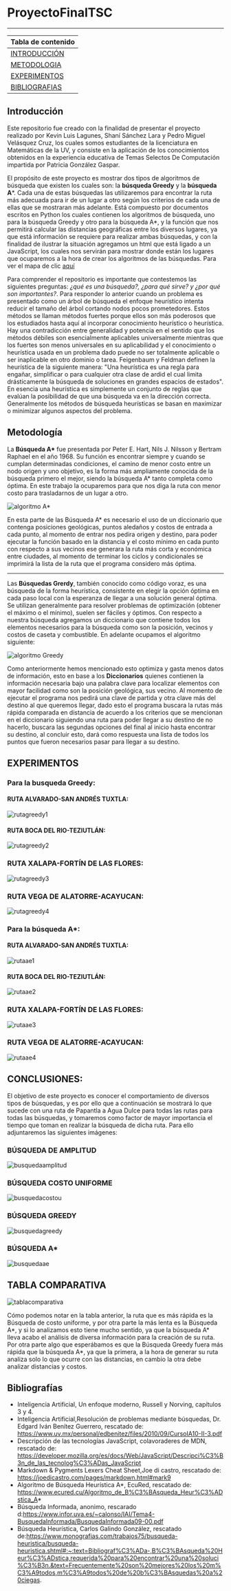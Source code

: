 # ProyectoFinalTSC

***

|Tabla de contenido             |
|-------------------------------|
|[INTRODUCCIÓN](https://github.com/NefilimZbm/ProyectoFinalTSC#introducci%C3%B3n)                   |
|[METODOLOGIA](https://github.com/NefilimZbm/ProyectoFinalTSC#metodolog%C3%ADa)                    |
|[EXPERIMENTOS](https://github.com/NefilimZbm/ProyectoFinalTSC#experimentos)                    |
|[BIBLIOGRAFIAS](https://github.com/NefilimZbm/ProyectoFinalTSC#bibliograf%C3%ADas)                  |

## Introducción
Este repositorio fue creado con la finalidad de presentar el proyecto realizado por Kevin Luis Lagunes, Shaní Sánchez Lara y Pedro Miguel Velásquez Cruz, los cuales somos estudiantes de la licenciatura en Matemáticas de la UV, y consiste en la  aplicación de los conocimientos obtenidos en la experiencia educativa de Temas Selectos De Computación impartida por Patricia González Gaspar.

El propósito de este proyecto es mostrar dos tipos de algoritmos de búsqueda que existen los cuales son: la **búsqueda Greedy** y la **búsqueda A***. 
Cada una de estas búsquedas las utilizaremos para encontrar la ruta más adecuada para ir de un lugar a otro según los criterios de cada una de ellas que se mostraran más adelante.
Está compuesto por documentos escritos en Python los cuales contienen los algoritmos de búsqueda, uno para la búsqueda Greedy y otro para la búsqueda A*, y la función que nos permitirá calcular las distancias geográficas entre los diversos lugares, ya que está información se requiere para realizar ambas búsquedas, y con la finalidad de ilustrar la situación agregamos un html que está ligado a un JavaScript, los cuales nos servirán para mostrar donde están los lugares que ocuparemos a la hora de crear los algoritmos de las búsquedas.
Para ver el mapa de clic [aquí](https://nefilimzbm.github.io/ProyectoFinalTSC/)

Para comprender el repositorio es importante que contestemos las siguientes preguntas: _¿qué es una búsqueda?, ¿para qué sirve? y ¿por qué son importantes?_. Para responder lo anterior cuando un problema es presentado como un árbol de búsqueda el enfoque heurístico intenta reducir el tamaño del árbol cortando nodos pocos prometedores. Estos métodos se llaman métodos fuertes porque ellos son más poderosos que los estudiados hasta aquí al incorporar conocimiento heurístico o heurística. Hay una contradicción entre generalidad y potencia en el sentido que los métodos débiles son esencialmente aplicables universalmente mientras que los fuertes son menos universales en su aplicabilidad y el conocimiento o heurística usada en un problema dado puede no ser totalmente aplicable o ser inaplicable en otro dominio o tarea.
Feigenbaum y Feldman definen la heurística de la siguiente manera: "Una heurística es una regla para engañar, simplificar o para cualquier otra clase de ardid el cual limita drásticamente la búsqueda de soluciones en grandes espacios de estados". En esencia una heurística es simplemente un conjunto de reglas que evalúan la posibilidad de que una búsqueda va en la dirección correcta. Generalmente los métodos de búsqueda heurísticas se basan en maximizar o minimizar algunos aspectos del problema.


## Metodología

La **Búsqueda A\*** fue presentada por Peter E. Hart, Nils J. Nilsson y Bertram Raphael en el año 1968. Su función es encontrar siempre y cuando se cumplan determinadas condiciones, el camino de menor costo entre un nodo origen y uno objetivo, es la forma más ampliamente conocida de la búsqueda primero el mejor, siendo la búsqueda A* tanto completa como óptima. En este trabajo la ocuparemos para que nos diga la ruta con menor costo para trasladarnos de un lugar a otro.

![algoritmo A*](images/astar.png)

En esta parte de las Búsqueda A\* es necesario el uso de un diccionario que contenga posiciones geológicas, puntos aledaños y costos de entrada a cada punto, al momento de entrar nos pedira origen y destino, para poder ejecutar la función basado en la distancia y el costo mínimo en cada punto con respecto a sus vecinos ese generara la ruta más corta y económica entre ciudades, al momento de terminar los ciclos y condicionales se imprimirá  la lista de la ruta que el programa considero más óptima.

----------------------------

Las **Búsquedas Grerdy**, también conocido como código voraz, es una búsqueda de la forma heurística, consistente en elegir la opción óptima en cada paso local con la esperanza de llegar a una solución general óptima. Se utilizan generalmente para resolver problemas de optimización (obtener el máximo o el mínimo), suelen ser fáciles y óptimos.
Con respecto a nuestra búsqueda agregamos un diccionario que contiene todos los elementos necesarios para la búsqueda como son la posición, vecinos y costos de caseta y combustible. En adelante ocupamos el algoritmo siguiente:

![algoritmo Greedy](images/algoritmog.png)

Como anteriormente hemos mencionado esto optimiza y gasta menos datos de información, esto en base a los **Diccionarios** quienes contienen la información necesaria bajo una palabra clave para localizar elementos con mayor facilidad como son la posición geológica, sus vecino. Al momento de ejecutar el programa nos pedirá una clave de partida y otra clave más del destino al que queremos llegar, dado esto el programa buscara la rutas más rápida comparada en distancia de acuerdo a los criterios que se mencionan en el diccionario siguiendo una ruta para poder llegar a su destino de no hacerlo, buscara las segundas opciones del final al inicio hasta encontrar su destino, al concluir esto, dará como respuesta una lista de todos los puntos que fueron necesarios pasar para llegar a su destino.

## EXPERIMENTOS

### Para la busqueda Greedy:
#### RUTA ALVARADO-SAN ANDRÉS TUXTLA:
![rutagreedy1](images/alv-sat.png)
#### RUTA BOCA DEL RIO-TEZIUTLÁN:
![rutagreedy2](images/b-tez.png)
### RUTA XALAPA-FORTÍN DE LAS FLORES:
![rutagreedy3](images/x-f.png)
### RUTA VEGA DE ALATORRE-ACAYUCAN:
![rutagreedy4](images/v-a.png)

### Para la búsqueda A*:
#### RUTA ALVARADO-SAN ANDRÉS TUXTLA:
![rutaae1](images/alv-sat1.png)
#### RUTA BOCA DEL RIO-TEZIUTLÁN:
![rutaae2](images/b-tez1.png)
### RUTA XALAPA-FORTÍN DE LAS FLORES:
![rutaae3](images/x-f1.png)
### RUTA VEGA DE ALATORRE-ACAYUCAN:
![rutaae4](images/v-a1.png)

## CONCLUSIONES:
El objetivo de este proyecto es conocer el comportamiento de diversos tipos de búsquedas, y es por ello que a continuación se mostrará lo que sucede con una ruta de Papantla a Agua Dulce para todas las rutas para todas las búsquedas, y tomaremos como factor de mayor importancia el tiempo que toman en realizar la búsqueda de dicha ruta.
Para ello adjuntaremos las siguientes imágenes:
### BÚSQUEDA DE AMPLITUD
![busquedaamplitud](images/busquedaam.png)
### BÚSQUEDA COSTO UNIFORME
![busquedacostou](images/busquedacu.png)
### BÚSQUEDA GREEDY
![busquedagreedy](images/busquedag.png)
### BÚSQUEDA A*
![busquedaae](images/busquedaae.png)

## TABLA COMPARATIVA
![tablacomparativa](images/tablac.png)

Cómo podemos notar en la tabla anterior, la ruta que es más rápida es la Búsqueda de costo uniforme, y por otra parte la más lenta es la Búsqueda A*, y si lo analizamos esto tiene mucho sentido, ya que la búsqueda A* lleva acabo el análisis de diversa información para la creación de su ruta. Por otra parte algo que esperábamos es que la Búsqueda Greedy fuera más rápida que la búsqueda A*, ya que la primera, a la hora de generar su ruta analiza solo lo que ocurre con las distancias, en cambio la otra debe analizar distancias y costos.

## Bibliografías
* Inteligencia Artificial, Un enfoque moderno, Russell y Norving, capítulos 3 y 4.
* Inteligencia Artificial,Resolución de problemas mediante búsquedas, Dr. Edgard Iván Benítez Guerrero, rescatado de: https://www.uv.mx/personal/edbenitez/files/2010/09/CursoIA10-II-3.pdf
* Descripción de las tecnologías JavaScript, colavoraderes de MDN, rescatado de: https://developer.mozilla.org/es/docs/Web/JavaScript/Descripci%C3%B3n_de_las_tecnolog%C3%ADas_JavaScript
* Markdown & Pygments Lexers Cheat Sheet,Joe di castro, rescatado de: https://joedicastro.com/pages/markdown.html#mark9
* Algoritmo de Búsqueda Heurística A*, EcuRed, rescatado de: https://www.ecured.cu/Algoritmo_de_B%C3%BAsqueda_Heur%C3%ADstica_A*
* Búsqueda Informada, anonimo, rescarado d:https://www.infor.uva.es/~calonso/IAI/Tema4-BusquedaInformada/BusquedaInformada09-00.pdf
* Búsqueda Heurística, Carlos Galindo González, rescatado de:https://www.monografias.com/trabajos75/busqueda-heuristica/busqueda-heuristica.shtml#:~:text=Bibliograf%C3%ADa-,B%C3%BAsqueda%20Heur%C3%ADstica,requerida%20para%20encontrar%20una%20soluci%C3%B3n.&text=Frecuentemente%20son%20mejores%20los%20m%C3%A9todos,m%C3%A9todos%20de%20b%C3%BAsquedas%20a%20ciegas.

